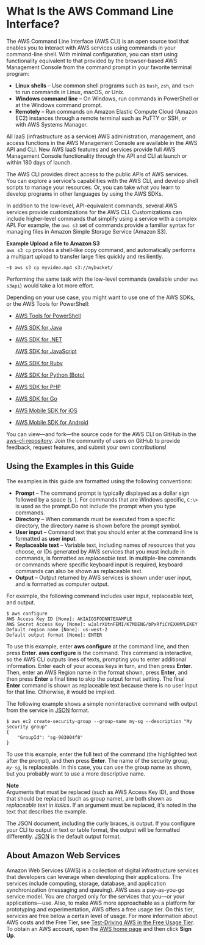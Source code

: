# What Is the AWS Command Line Interface?<a name="cli-chap-welcome"></a>

The AWS Command Line Interface \(AWS CLI\) is an open source tool that enables you to interact with AWS services using commands in your command\-line shell\. With minimal configuration, you can start using functionality equivalent to that provided by the browser\-based AWS Management Console from the command prompt in your favorite terminal program:
+ **Linux shells** – Use common shell programs such as `bash`, `zsh`, and `tsch` to run commands in Linux, macOS, or Unix\.
+ **Windows command line** – On Windows, run commands in PowerShell or at the Windows command prompt\.
+ **Remotely** – Run commands on Amazon Elastic Compute Cloud \(Amazon EC2\) instances through a remote terminal such as PuTTY or SSH, or with AWS Systems Manager\.

All IaaS \(infrastructure as a service\) AWS administration, management, and access functions in the AWS Management Console are available in the AWS API and CLI\. New AWS IaaS features and services provide full AWS Management Console functionality through the API and CLI at launch or within 180 days of launch\. 

The AWS CLI provides direct access to the public APIs of AWS services\. You can explore a service's capabilities with the AWS CLI, and develop shell scripts to manage your resources\. Or, you can take what you learn to develop programs in other languages by using the AWS SDKs\.

In addition to the low\-level, API\-equivalent commands, several AWS services provide customizations for the AWS CLI\. Customizations can include higher\-level commands that simplify using a service with a complex API\. For example, the `aws s3` set of commands provide a familiar syntax for managing files in Amazon Simple Storage Service \(Amazon S3\)\.

**Example Upload a file to Amazon S3**  
`aws s3 cp` provides a shell\-like copy command, and automatically performs a multipart upload to transfer large files quickly and resiliently\.  

```
~$ aws s3 cp myvideo.mp4 s3://mybucket/
```

Performing the same task with the low\-level commands \(available under `aws s3api`\) would take a lot more effort\.

Depending on your use case, you might want to use one of the AWS SDKs, or the AWS Tools for PowerShell:
+ [AWS Tools for PowerShell](https://docs.aws.amazon.com/powershell/latest/userguide/)
+ [AWS SDK for Java](https://docs.aws.amazon.com/sdk-for-java/v1/developer-guide/)
+ [AWS SDK for \.NET](https://docs.aws.amazon.com/sdk-for-net/latest/developer-guide/)

  [AWS SDK for JavaScript](https://docs.aws.amazon.com/sdk-for-javascript/v2/developer-guide/)
+ [AWS SDK for Ruby](https://docs.aws.amazon.com/sdk-for-ruby/v3/developer-guide/)
+ [AWS SDK for Python \(Boto\)](http://boto3.amazonaws.com/v1/documentation/api/latest/index.html)
+ [AWS SDK for PHP](https://docs.aws.amazon.com/aws-sdk-php/guide/latest/)
+ [AWS SDK for Go](https://docs.aws.amazon.com/sdk-for-go/api/)
+ [AWS Mobile SDK for iOS](https://docs.aws.amazon.com/mobile/sdkforios/developerguide/)
+ [AWS Mobile SDK for Android](https://docs.aws.amazon.com/mobile/sdkforandroid/developerguide/)

You can view—and fork—the source code for the AWS CLI on GitHub in the [aws\-cli repository](https://github.com/aws/aws-cli)\. Join the community of users on GitHub to provide feedback, request features, and submit your own contributions\!

## Using the Examples in this Guide<a name="cli-using-examples"></a>

The examples in this guide are formatted using the following conventions:
+ **Prompt** – The command prompt is typically displayed as a dollar sign followed by a space \(`$ `\)\. For commands that are Windows specific, `C:\>` is used as the prompt\.Do not include the prompt when you type commands\. 
+ **Directory** – When commands must be executed from a specific directory, the directory name is shown before the prompt symbol\.
+ **User input** – Command text that you should enter at the command line is formatted as **user input**\.
+ **Replaceable text** – Variable text, including names of resources that you choose, or IDs generated by AWS services that you must include in commands, is formatted as *replaceable text*\. In multiple\-line commands or commands where specific keyboard input is required, keyboard commands can also be shown as replaceable text\.
+ **Output** – Output returned by AWS services is shown under user input, and is formatted as computer output\.

For example, the following command includes user input, replaceable text, and output\.

```
$ aws configure
AWS Access Key ID [None]: AKIAIOSFODNN7EXAMPLE
AWS Secret Access Key [None]: wJalrXUtnFEMI/K7MDENG/bPxRfiCYEXAMPLEKEY
Default region name [None]: us-west-2
Default output format [None]: ENTER
```

To use this example, enter **aws configure** at the command line, and then press **Enter**\. **aws configure** is the command\. This command is interactive, so the AWS CLI outputs lines of texts, prompting you to enter additional information\. Enter each of your access keys in turn, and then press **Enter**\. Then, enter an AWS Region name in the format shown, press **Enter**, and then press **Enter** a final time to skip the output format setting\. The final **Enter** command is shown as replaceable text because there is no user input for that line\. Otherwise, it would be implied\.

The following example shows a simple noninteractive command with output from the service in [JSON](https://json.org) format\.

```
$ aws ec2 create-security-group --group-name my-sg --description "My security group"
{
    "GroupId": "sg-903004f8"
}
```

To use this example, enter the full text of the command \(the highlighted text after the prompt\), and then press **Enter**\. The name of the security group, *`my-sg`*, is replaceable\. In this case, you can use the group name as shown, but you probably want to use a more descriptive name\.

**Note**  
Arguments that must be replaced \(such as AWS Access Key ID\), and those that should be replaced \(such as group name\), are both shown as *replaceable text in italics*\. If an argument must be replaced, it's noted in the text that describes the example\.

The JSON document, including the curly braces, is output\. If you configure your CLI to output in text or table format, the output will be formatted differently\. [JSON](https://json.org) is the default output format\.

## About Amazon Web Services<a name="about-aws"></a>

Amazon Web Services \(AWS\) is a collection of digital infrastructure services that developers can leverage when developing their applications\. The services include computing, storage, database, and application synchronization \(messaging and queuing\)\. AWS uses a pay\-as\-you\-go service model\. You are charged only for the services that you—or your applications—use\. Also, to make AWS more approachable as a platform for prototyping and experimentation, AWS offers a free usage tier\. On this tier, services are free below a certain level of usage\. For more information about AWS costs and the Free Tier, see [Test\-Driving AWS in the Free Usage Tier](https://docs.aws.amazon.com/FeaturedArticles/latest/TestDriveFreeTier.html)\. To obtain an AWS account, open the [AWS home page](https://portal.aws.amazon.com/gp/aws/developer/registration/index.html) and then click **Sign Up**\.